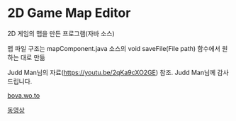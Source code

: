 # 2D Game Map Editor
 2D 게임의 맵을 만든 프로그램(자바 소스)

맵 파일 구조는 mapComponent.java 소스의 void saveFile(File path) 함수에서 원하는 대로 만듦

Judd Man님의 자료(https://youtu.be/2qKa9cXO2GE) 참조. Judd Man님께 감사 드립니다. 


[bova.wo.to](http://bova.wo.to)


[동영상](https://youtu.be/t4C6Krv6mxo)
